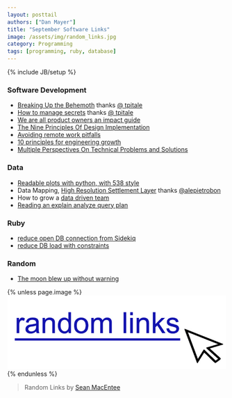 ```yaml
---
layout: posttail
authors: ["Dan Mayer"]
title: "September Software Links"
image: /assets/img/random_links.jpg
category: Programming
tags: [programming, ruby, database]
---
```

{% include JB/setup %}

### Software Development

* [Breaking Up the Behemoth](https://www.sandimetz.com/blog/2017/9/13/breaking-up-the-behemoth) thanks [@ tpitale](https://twitter.com/tpitale)
* [How to manage secrets](https://segment.com/blog/the-right-way-to-manage-secrets/) thanks [@ tpitale](https://twitter.com/tpitale)
* [We are all product owners an impact guide](https://medium.com/@erand/we-are-all-product-owners-an-impact-guide-for-engineers-76a2b4342c74)
* [The Nine Principles Of Design Implementation](https://www.smashingmagazine.com/2017/08/nine-principles-design-implementation/)
* [Avoiding remote work pitfalls](https://zapier.com/blog/remote-work-challenges/)
* [10 principles for engineering growth](https://medium.com/@daniel.heller/ten-principles-for-growth-69015e08c35b)
* [Multiple Perspectives On Technical Problems and Solutions](https://www.kitchensoap.com/2017/08/12/multiple-perspectives-on-technical-problems-and-solutions/)

### Data

* [Readable plots with python, with 538 style](https://www.dataquest.io/blog/making-538-plots/)
* Data Mapping, [High Resolution Settlement Layer](https://www.ciesin.columbia.edu/data/hrsl/) thanks [@alepietrobon](https://twitter.com/alepietrobon)
* How to grow a [data driven team](https://medium.com/towards-data-science/how-to-grow-data-7d1892792b6f)
* [Reading an explain analyze query plan](https://robots.thoughtbot.com/reading-an-explain-analyze-query-plan)

### Ruby

* [reduce open DB connection from Sidekiq](https://github.com/rails/rails/pull/28057)
* [reduce DB load with constraints](https://schneems.com/2017/07/18/how-i-reduced-my-db-server-load-by-80/)

### Random

* [The moon blew up without warning](https://jasmcole.com/2017/09/20/the-moon-blew-up-without-warning-and-for-no-apparent-reason/)

{% unless page.image %}
![Random Links](/assets/img/random_links.jpg)
{% endunless %}
> Random Links by [Sean MacEntee](https://www.flickr.com/photos/smemon/5144379598)